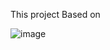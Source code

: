 This project Based on 

![image](https://github.com/user-attachments/assets/2799f602-a276-40ec-bc16-2fe6ff9ed00f)
